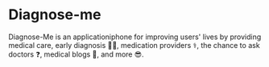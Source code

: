 # Diagnose-me
Diagnose-Me is an applicationiphone for improving users' lives by providing medical care, early diagnosis 👨‍⚕️, medication providers ⚕, the chance to ask doctors ❓, medical blogs 📰, and more 😎.
